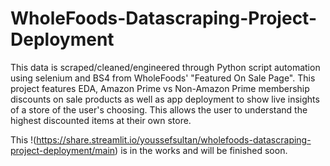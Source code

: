 # WholeFoods-Datascraping-Project-Deployment
This data is scraped/cleaned/engineered through Python script automation using selenium and BS4 from WholeFoods' "Featured On Sale Page". This project features EDA, Amazon Prime vs Non-Amazon Prime membership discounts on sale products as well as app deployment to show live insights of a store of the user's choosing. This allows the user to understand the highest discounted items at their own store.

This !(https://share.streamlit.io/youssefsultan/wholefoods-datascraping-project-deployment/main) is in the works and will be finished soon.

